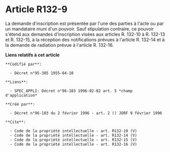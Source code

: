 # Article R132-9

La demande d'inscription est présentée par l'une des parties à l'acte ou par un mandataire muni d'un pouvoir. Sauf
stipulation contraire, ce pouvoir s'étend aux demandes d'inscription visées aux articles R. 132-10 à R. 132-13 et R. 132-15,
à la réception des notifications prévues à l'article R. 132-14 et à la demande de radiation prévue à l'article R. 132-16.

**Liens relatifs à cet article**

	**Codifié par**:

	  - Décret n°95-385 1955-04-10

	**Liens**:

	  - SPEC_APPLI: Décret n°96-103 1996-02-02 art. 5 *champ d'application*

	**Créé par**:

	  - Décret n°96-103 du 2 février 1996 - art. 2 () JORF 9 février 1996

	**Cite**:

	  - Code de la propriété intellectuelle - art. R132-10 (V)
	  - Code de la propriété intellectuelle - art. R132-14 (V)
	  - Code de la propriété intellectuelle - art. R132-15 (V)
	  - Code de la propriété intellectuelle - art. R132-16 (V)
